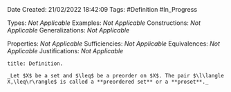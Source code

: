 <br />
<br />

Date Created: 21/02/2022 18:42:09
Tags: #Definition #In_Progress

Types: _Not Applicable_
Examples: _Not Applicable_
Constructions: _Not Applicable_
Generalizations: _Not Applicable_

Properties: _Not Applicable_
Sufficiencies: _Not Applicable_
Equivalences: _Not Applicable_
Justifications: _Not Applicable_

``` ad-Definition
title: Definition.

_Let $X$ be a set and $\leq$ be a preorder on $X$. The pair $\l\langle X,\leq\r\rangle$ is called a **preordered set** or a **proset**._

```
